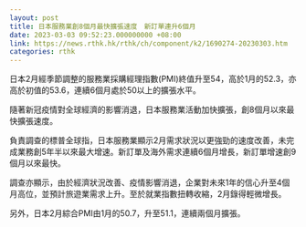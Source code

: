 ```yaml
---
layout: post
title: 日本服務業創8個月最快擴張速度　新訂單連升6個月
date: 2023-03-03 09:52:23.000000000 +08:00
link: https://news.rthk.hk/rthk/ch/component/k2/1690274-20230303.htm
categories: rthk
---
```


日本2月經季節調整的服務業採購經理指數(PMI)終值升至54，高於1月的52.3，亦高於初值的53.6，連續6個月處於50以上的擴張水平。

隨著新冠疫情對全球經濟的影響消退，日本服務業活動加快擴張，創8個月以來最快擴張速度。

負責調查的標普全球指，日本服務業顯示2月需求狀況以更強勁的速度改善，未完成業務創5年半以來最大增速。新訂單及海外需求連續6個月增長，新訂單增速創9個月以來最快。

調查亦顯示，由於經濟狀況改善、疫情影響消退，企業對未來1年的信心升至4個月高位，並預計旅遊業需求上升。至於就業指數扭轉收縮，2月錄得輕微增長。

另外，日本2月綜合PMI由1月的50.7，升至51.1，連續兩個月擴張。
